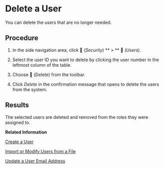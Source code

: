 <!-- loio3ceb94cd3acf4a5caed5a4d0c4519b81 -->

<link rel="stylesheet" type="text/css" href="../css/sap-icons.css"/>

# Delete a User

You can delete the users that are no longer needed.



<a name="loio3ceb94cd3acf4a5caed5a4d0c4519b81__steps_nrg_5rc_gv"/>

## Procedure

1.  In the side navigation area, click <span class="FPA-icons-V3"></span> \(*Security*\) ** \> ** <span class="FPA-icons-V3"></span> \(*Users*\).

2.  Select the user ID you want to delete by clicking the user number in the leftmost column of the table.

3.  Choose <span class="FPA-icons-V3"></span> \(Delete\) from the toolbar.

4.  Click *Delete* in the confirmation message that opens to delete the users from the system.




<a name="loio3ceb94cd3acf4a5caed5a4d0c4519b81__result_pqh_mxb_1gc"/>

## Results

The selected users are deleted and removed from the roles they were assigned to.

**Related Information**  


[Create a User](create-a-user-58d4b24.md "You can create individual users in SAP Datasphere and assign them to roles.")

[Import or Modify Users from a File](import-or-modify-users-from-a-file-b2698da.md "You can create users or batch-update existing users by importing user data that you have saved in a CSV file.")

[Update a User Email Address](update-a-user-email-address-0889208.md "You can update a user email address used for logon.")

